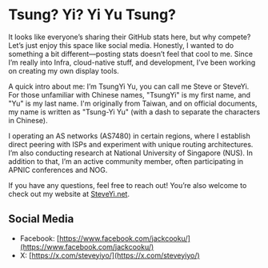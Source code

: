 # Tsung? Yi? Yi Yu Tsung?

It looks like everyone’s sharing their GitHub stats here, but why compete? Let’s just enjoy this space like social media. Honestly, I wanted to do something a bit different—posting stats doesn’t feel that cool to me. Since I’m really into Infra, cloud-native stuff, and development, I’ve been working on creating my own display tools.

A quick intro about me: I’m TsungYi Yu, you can call me Steve or SteveYi. For those unfamiliar with Chinese names, "TsungYi" is my first name, and "Yu" is my last name. I'm originally from Taiwan, and on official documents, my name is written as "Tsung-Yi Yu" (with a dash to separate the characters in Chinese).

I operating an AS networks (AS7480) in certain regions, where I establish direct peering with ISPs and experiment with unique routing architectures. I’m also conducting research at National University of Singapore (NUS). In addition to that, I’m an active community member, often participating in APNIC conferences and NOG.

If you have any questions, feel free to reach out! You’re also welcome to check out my website at [SteveYi.net](https://steveyi.net).

## Social Media

- Facebook: [https://www.facebook.com/jackcooku/](https://www.facebook.com/jackcooku/)
- X: [https://x.com/steveyiyo/](https://x.com/steveyiyo/)